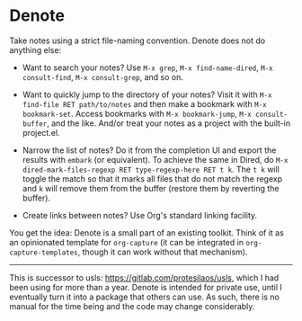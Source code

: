# Denote

Take notes using a strict file-naming convention.  Denote does not do
anything else:

- Want to search your notes?  Use `M-x grep`, `M-x find-name-dired`,
  `M-x consult-find`, `M-x consult-grep`, and so on.

- Want to quickly jump to the directory of your notes?  Visit it with
  `M-x find-file RET path/to/notes` and then make a bookmark with `M-x
  bookmark-set`.  Access bookmarks with `M-x bookmark-jump`, `M-x
  consult-buffer`, and the like.  And/or treat your notes as a project
  with the built-in project.el.

- Narrow the list of notes?  Do it from the completion UI and export the
  results with `embark` (or equivalent).  To achieve the same in Dired,
  do `M-x dired-mark-files-regexp RET type-regexp-here RET t k`.  The `t
  k` will toggle the match so that it marks all files that do not match
  the regexp and `k` will remove them from the buffer (restore them by
  reverting the buffer).

- Create links between notes?  Use Org's standard linking facility.

You get the idea: Denote is a small part of an existing toolkit.  Think
of it as an opinionated template for `org-capture` (it can be integrated
in `org-capture-templates`, though it can work without that mechanism).

* * *

This is successor to usls: <https://gitlab.com/protesilaos/usls>, which
I had been using for more than a year.  Denote is intended for private
use, until I eventually turn it into a package that others can use.  As
such, there is no manual for the time being and the code may change
considerably.



